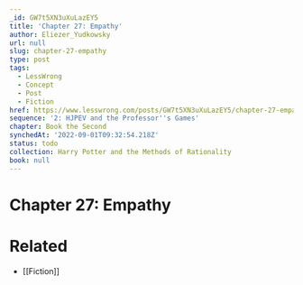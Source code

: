 ```yaml
---
_id: GW7t5XN3uXuLazEY5
title: 'Chapter 27: Empathy'
author: Eliezer_Yudkowsky
url: null
slug: chapter-27-empathy
type: post
tags:
  - LessWrong
  - Concept
  - Post
  - Fiction
href: https://www.lesswrong.com/posts/GW7t5XN3uXuLazEY5/chapter-27-empathy
sequence: '2: HJPEV and the Professor''s Games'
chapter: Book the Second
synchedAt: '2022-09-01T09:32:54.218Z'
status: todo
collection: Harry Potter and the Methods of Rationality
book: null
---
```


# Chapter 27: Empathy


# Related

- [[Fiction]]